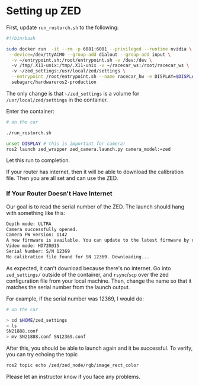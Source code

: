 # Setting up ZED

First, update `run_rostorch.sh` to the following:

```bash
#!/bin/bash

sudo docker run  -it --rm -p 6081:6081 --privileged --runtime nvidia \
 --device=/dev/ttyACM0 --group-add dialout --group-add input \
  -v ~/entrypoint.sh:/root/entrypoint.sh -v /dev:/dev \ 
  -v /tmp/.X11-unix:/tmp/.X11-unix -v ~/racecar_ws:/root/racecar_ws \ 
  -v ~/zed_settings:/usr/local/zed/settings \
  --entrypoint /root/entrypoint.sh --name racecar_hw -e DISPLAY=$DISPLAY \
  sebagarc/hardwareros2-production

```

The only change is that `~/zed_settings` is a volume for `/usr/local/zed/settings` in the container.

Enter the container:

```bash
# on the car

./run_rostorch.sh

unset DISPLAY # this is important for camera!
ros2 launch zed_wrapper zed_camera.launch.py camera_model:=zed

```

Let this run to completion.

If your router has internet, then it will be able to download the calibration file. Then you are all set and can use the
ZED.

### If Your Router Doesn't Have Internet

Our goal is to read the serial number of the ZED. The launch should hang with something like this:

```bash
Depth mode: ULTRA
Camera successfully opened.
Camera FW version: 1142
A new firmware is available. You can update to the latest firmware by using ZED Explorer
Video mode: HD720@15
Serial Number: S/N 12369
No calibration file found for SN 12369. Downloading...
```

As expected, it can't download because there's no internet. Go into `zed_settings/` outside of the container,
and `rsync`/`scp` over the zed configuration file from your local machine. Then, change the name so that it matches the
serial number from the launch output.

For example, if the serial number was 12369, I would do:

```bash
# on the car

> cd $HOME/zed_settings
> ls
SN21888.conf
> mv SN21888.conf SN12369.conf
```

After this, you should be able to launch again and it be successful. To verify, you can try echoing the topic

```bash
ros2 topic echo /zed/zed_node/rgb/image_rect_color
```

Please let an instructor know if you face any problems.



